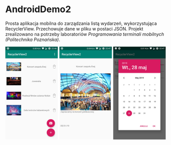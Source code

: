 # AndroidDemo2
Prosta aplikacja mobilna do zarządzania listą wydarzeń, wykorzystująca RecyclerView. Przechowuje dane w pliku w postaci JSON. Projekt zrealizowano na potrzeby laboratoriów *Programowania terminali mobilnych (Politechnika Poznańska)*.

![Demo](demo2.jpg)
